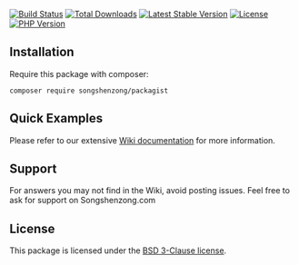 [![Build Status](https://travis-ci.org/songshenzong/packagist.svg?branch=master)][travis]
[![Total Downloads](https://poser.pugx.org/songshenzong/packagist/d/total.svg)][packagist]
[![Latest Stable Version](https://poser.pugx.org/songshenzong/packagist/v/stable.svg)][packagist]
[![License](https://poser.pugx.org/songshenzong/packagist/license.svg)][packagist]
[![PHP Version](https://img.shields.io/packagist/php-v/songshenzong/packagist.svg)][packagist]


## Installation

Require this package with composer:


```shell
composer require songshenzong/packagist
```

## Quick Examples

Please refer to our extensive [Wiki documentation](https://github.com/songshenzong/packagist/wiki) for more information.


## Support

For answers you may not find in the Wiki, avoid posting issues. Feel free to ask for support on Songshenzong.com


## License

This package is licensed under the [BSD 3-Clause license](http://opensource.org/licenses/BSD-3-Clause).

[packagist]: https://packagist.org/packages/songshenzong/packagist
[travis]: https://travis-ci.org/songshenzong/packagist
